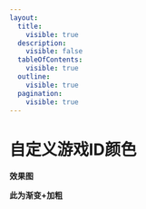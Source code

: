 ```yaml
---
layout:
  title:
    visible: true
  description:
    visible: false
  tableOfContents:
    visible: true
  outline:
    visible: true
  pagination:
    visible: true
---
```


# 自定义游戏ID颜色

**效果图**

**此为渐变+加粗**

<figure><img src="https://s2.loli.net/2024/01/15/9smveRkdiCpGXIz.png" alt=""><figcaption></figcaption></figure>
